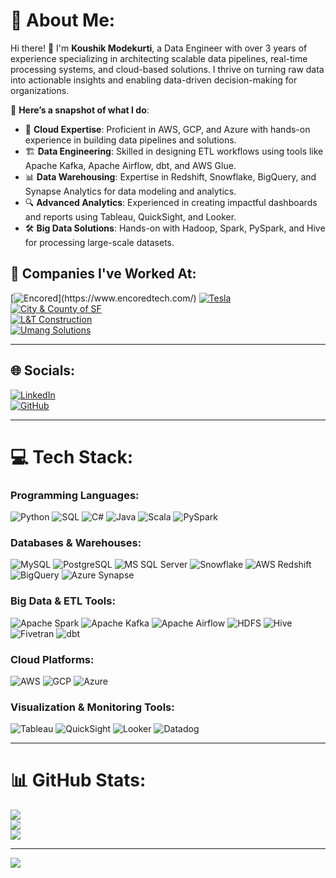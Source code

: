 # 💫 About Me:

Hi there! 👋 I'm **Koushik Modekurti**, a Data Engineer with over 3 years of experience specializing in architecting scalable data pipelines, real-time processing systems, and cloud-based solutions. I thrive on turning raw data into actionable insights and enabling data-driven decision-making for organizations.

🌟 **Here’s a snapshot of what I do**:
- 🚀 **Cloud Expertise**: Proficient in AWS, GCP, and Azure with hands-on experience in building data pipelines and solutions.
- 🏗️ **Data Engineering**: Skilled in designing ETL workflows using tools like Apache Kafka, Apache Airflow, dbt, and AWS Glue.
- 📊 **Data Warehousing**: Expertise in Redshift, Snowflake, BigQuery, and Synapse Analytics for data modeling and analytics.
- 🔍 **Advanced Analytics**: Experienced in creating impactful dashboards and reports using Tableau, QuickSight, and Looker.
- 🛠️ **Big Data Solutions**: Hands-on with Hadoop, Spark, PySpark, and Hive for processing large-scale datasets.

## 🌟 Companies I've Worked At:

[![Encored](https://img.shields.io/badge/Encored%20Inc.-%23005A9C.svg?style=for-the-badge&logo=data:image/svg+xml;base64,...)](https://www.encoredtech.com/)  
[![Tesla](https://img.shields.io/badge/Tesla-%23CC0000.svg?style=for-the-badge&logo=tesla&logoColor=white)](https://www.tesla.com/)  
[![City & County of SF](https://img.shields.io/badge/City%20%26%20County%20of%20San%20Francisco-%2300599C.svg?style=for-the-badge)](https://sfgov.org/)  
[![L&T Construction](https://img.shields.io/badge/L&T%20Construction-%230072C6.svg?style=for-the-badge)](https://www.lntecc.com/)  
[![Umang Solutions](https://img.shields.io/badge/Umang%20Solutions-%2300A36C.svg?style=for-the-badge)]()


---

## 🌐 Socials:
[![LinkedIn](https://img.shields.io/badge/LinkedIn-%230077B5.svg?logo=linkedin&logoColor=white)](https://linkedin.com/in/koushikmodekurti)  
[![GitHub](https://img.shields.io/badge/GitHub-%2312100E.svg?logo=github&logoColor=white)](https://github.com/Koushik15042000)

---

# 💻 Tech Stack:

### **Programming Languages**:
![Python](https://img.shields.io/badge/python-%233776AB.svg?style=for-the-badge&logo=python&logoColor=white) ![SQL](https://img.shields.io/badge/sql-%2307405e.svg?style=for-the-badge&logo=mysql&logoColor=white) ![C#](https://img.shields.io/badge/c%23-%23239120.svg?style=for-the-badge&logo=c-sharp&logoColor=white) ![Java](https://img.shields.io/badge/java-%23ED8B00.svg?style=for-the-badge&logo=java&logoColor=white) ![Scala](https://img.shields.io/badge/scala-%23DC322F.svg?style=for-the-badge&logo=scala&logoColor=white) ![PySpark](https://img.shields.io/badge/pyspark-%23E25A1C.svg?style=for-the-badge&logo=apache-spark&logoColor=white)

### **Databases & Warehouses**:
![MySQL](https://img.shields.io/badge/MySQL-%2300f.svg?style=for-the-badge&logo=mysql&logoColor=white) ![PostgreSQL](https://img.shields.io/badge/PostgreSQL-%23336791.svg?style=for-the-badge&logo=postgresql&logoColor=white) ![MS SQL Server](https://img.shields.io/badge/Microsoft%20SQL%20Server-CC2927?style=for-the-badge&logo=microsoft%20sql%20server&logoColor=white) ![Snowflake](https://img.shields.io/badge/Snowflake-%23FF6363.svg?style=for-the-badge&logo=snowflake&logoColor=white) ![AWS Redshift](https://img.shields.io/badge/AWS%20Redshift-%23D86021.svg?style=for-the-badge&logo=amazon-redshift&logoColor=white) ![BigQuery](https://img.shields.io/badge/BigQuery-%234285F4.svg?style=for-the-badge&logo=google-cloud&logoColor=white) ![Azure Synapse](https://img.shields.io/badge/Azure%20Synapse-%230072C6.svg?style=for-the-badge&logo=microsoft-azure&logoColor=white)

### **Big Data & ETL Tools**:
![Apache Spark](https://img.shields.io/badge/Apache%20Spark-%23E25A1C.svg?style=for-the-badge&logo=apache-spark&logoColor=white) ![Apache Kafka](https://img.shields.io/badge/Kafka-%23000000.svg?style=for-the-badge&logo=apache-kafka&logoColor=white) ![Apache Airflow](https://img.shields.io/badge/Apache%20Airflow-%23007A88.svg?style=for-the-badge&logo=apache-airflow&logoColor=white) ![HDFS](https://img.shields.io/badge/HDFS-%2300A9CE.svg?style=for-the-badge&logo=apache-hadoop&logoColor=white) ![Hive](https://img.shields.io/badge/Hive-%23FDEE21.svg?style=for-the-badge&logo=apache-hive&logoColor=black) ![Fivetran](https://img.shields.io/badge/Fivetran-%232070B8.svg?style=for-the-badge&logo=fivetran&logoColor=white) ![dbt](https://img.shields.io/badge/dbt-%23FF5733.svg?style=for-the-badge&logo=dbt&logoColor=white)

### **Cloud Platforms**:
![AWS](https://img.shields.io/badge/AWS-%23FF9900.svg?style=for-the-badge&logo=amazon-aws&logoColor=white) ![GCP](https://img.shields.io/badge/GCP-%234285F4.svg?style=for-the-badge&logo=google-cloud&logoColor=white) ![Azure](https://img.shields.io/badge/Azure-%230072C6.svg?style=for-the-badge&logo=microsoft-azure&logoColor=white)

### **Visualization & Monitoring Tools**:
![Tableau](https://img.shields.io/badge/Tableau-%23FFBBBB.svg?style=for-the-badge&logo=tableau&logoColor=white) ![QuickSight](https://img.shields.io/badge/AWS%20QuickSight-%23DDBF00.svg?style=for-the-badge&logo=amazonaws&logoColor=white) ![Looker](https://img.shields.io/badge/Looker-%23FF5733.svg?style=for-the-badge&logo=looker&logoColor=white) ![Datadog](https://img.shields.io/badge/Datadog-%23004060.svg?style=for-the-badge&logo=datadog&logoColor=white)

---

# 📊 GitHub Stats:
![](https://github-readme-stats.vercel.app/api?username=Koushik15042000&theme=dark&hide_border=false&include_all_commits=false&count_private=false)<br/>
![](https://github-readme-streak-stats.herokuapp.com/?user=Koushik15042000&theme=dark&hide_border=false)<br/>
![](https://github-readme-stats.vercel.app/api/top-langs/?username=Koushik15042000&theme=dark&hide_border=false&include_all_commits=false&count_private=false&layout=compact)

---

[![](https://visitcount.itsvg.in/api?id=Koushik15042000&icon=0&color=0)](https://visitcount.itsvg.in)

